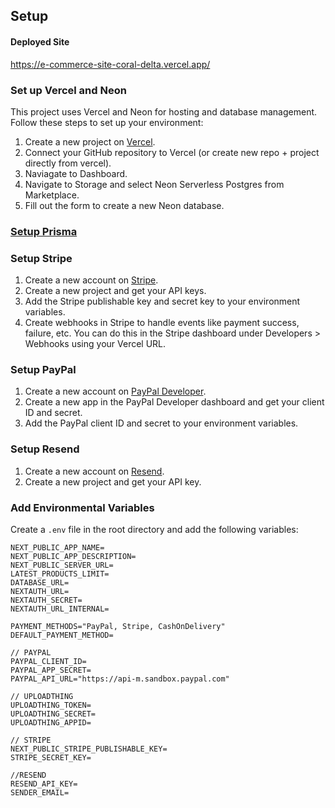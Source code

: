 ## Setup

#### Deployed Site

https://e-commerce-site-coral-delta.vercel.app/

### Set up Vercel and Neon

This project uses Vercel and Neon for hosting and database management. Follow these steps to set up your environment:

1. Create a new project on [Vercel](https://vercel.com).
2. Connect your GitHub repository to Vercel (or create new repo + project directly from vercel).
3. Naviagate to Dashboard.
4. Navigate to Storage and select Neon Serverless Postgres from Marketplace.
5. Fill out the form to create a new Neon database.

### [Setup Prisma](./PRISMA-SETUP.md)

### Setup Stripe

1. Create a new account on [Stripe](https://stripe.com).
2. Create a new project and get your API keys.
3. Add the Stripe publishable key and secret key to your environment variables.
4. Create webhooks in Stripe to handle events like payment success, failure, etc. You can do this in the Stripe dashboard under Developers > Webhooks using your Vercel URL.

### Setup PayPal

1. Create a new account on [PayPal Developer](https://developer.paypal.com).
2. Create a new app in the PayPal Developer dashboard and get your client ID and secret.
3. Add the PayPal client ID and secret to your environment variables.

### Setup Resend

1. Create a new account on [Resend](https://resend.com).
2. Create a new project and get your API key.

### Add Environmental Variables

Create a `.env` file in the root directory and add the following variables:

```env
NEXT_PUBLIC_APP_NAME=
NEXT_PUBLIC_APP_DESCRIPTION=
NEXT_PUBLIC_SERVER_URL=
LATEST_PRODUCTS_LIMIT=
DATABASE_URL=
NEXTAUTH_URL=
NEXTAUTH_SECRET=
NEXTAUTH_URL_INTERNAL=

PAYMENT_METHODS="PayPal, Stripe, CashOnDelivery"
DEFAULT_PAYMENT_METHOD=

// PAYPAL
PAYPAL_CLIENT_ID=
PAYPAL_APP_SECRET=
PAYPAL_API_URL="https://api-m.sandbox.paypal.com"

// UPLOADTHING
UPLOADTHING_TOKEN=
UPLOADTHING_SECRET=
UPLOADTHING_APPID=

// STRIPE
NEXT_PUBLIC_STRIPE_PUBLISHABLE_KEY=
STRIPE_SECRET_KEY=

//RESEND
RESEND_API_KEY=
SENDER_EMAIL=
```
